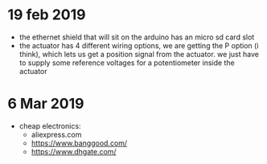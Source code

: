 19 feb 2019
===========
* the ethernet shield that will sit on the arduino has an micro sd card slot
* the actuator has 4 different wiring options, we are getting the P option (i think), which lets us get a position signal from the actuator. we just have to supply some reference voltages for a potentiometer inside the actuator

6 Mar 2019
==========
* cheap electronics:
	* aliexpress.com
	* https://www.banggood.com/
	* https://www.dhgate.com/

